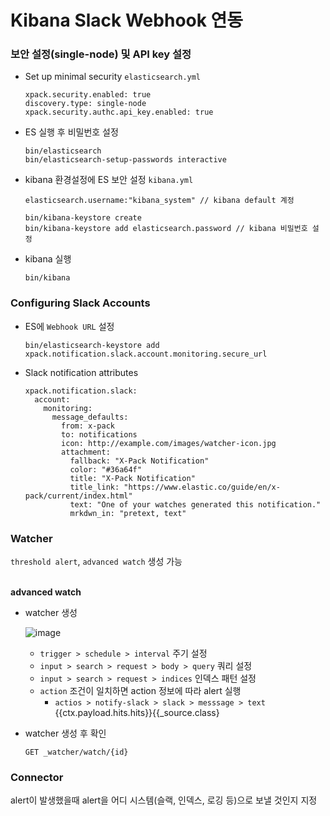 # Kibana Slack Webhook 연동


### 보안 설정(single-node) 및 API key 설정

- Set up minimal security
`elasticsearch.yml`
  ```
  xpack.security.enabled: true
  discovery.type: single-node
  xpack.security.authc.api_key.enabled: true
  ```

- ES 실행 후 비밀번호 설정
  ```
  bin/elasticsearch
  bin/elasticsearch-setup-passwords interactive
  ```
- kibana 환경설정에 ES 보안 설정 `kibana.yml`
  ```
  elasticsearch.username:"kibana_system" // kibana default 계정 
  ```
  ```
  bin/kibana-keystore create
  bin/kibana-keystore add elasticsearch.password // kibana 비밀번호 설정
  ```

- kibana 실행
  ```
  bin/kibana
  ```

### Configuring Slack Accounts
- ES에 `Webhook URL` 설정
  ```
  bin/elasticsearch-keystore add xpack.notification.slack.account.monitoring.secure_url
  ```

- Slack notification attributes
  ```
  xpack.notification.slack:
    account:
      monitoring:
        message_defaults:
          from: x-pack
          to: notifications
          icon: http://example.com/images/watcher-icon.jpg
          attachment:
            fallback: "X-Pack Notification"
            color: "#36a64f"
            title: "X-Pack Notification"
            title_link: "https://www.elastic.co/guide/en/x-pack/current/index.html"
            text: "One of your watches generated this notification."
            mrkdwn_in: "pretext, text"
  ```


### Watcher
`threshold alert`, `advanced watch` 생성 가능<br><br>

<b>advanced watch</b>
- watcher 생성

  ![image](https://user-images.githubusercontent.com/65100355/192204746-4412fb5a-0421-420a-aaf0-1c44ae12b218.png)

  - `trigger > schedule > interval` 주기 설정
  - `input > search > request > body > query` 쿼리 설정
  - `input > search > request > indices` 인덱스 패턴 설정 
  - `action` 조건이 일치하면 action 정보에 따라 alert 실행
    - `actios > notify-slack > slack > messsage > text` {{ctx.payload.hits.hits}}{{_source.class}
 

- watcher 생성 후 확인 
  ```
  GET _watcher/watch/{id}
  ```


### Connector
alert이 발생했을때 alert을 어디 시스템(슬랙, 인덱스, 로깅 등)으로 보낼 것인지 지정<br>
